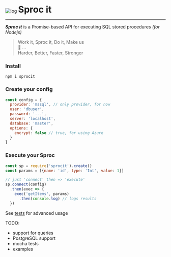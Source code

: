 ![log](https://user-images.githubusercontent.com/425966/40876689-9c5cf2f4-6647-11e8-8b79-85822a3d1221.png)
<strong style="font-size:2em;">Sproc it</strong>
<hr>

***Sproc it*** is a Promise-based API for executing SQL stored procedures _(for Nodejs)_

> Work it, Sproc it, Do it, Make us  
🎼 ...   
Harder, Better, Faster, Stronger

### Install
```
npm i sprocit 
```

### Create your config

```js
const config = {
  provider: 'mssql', // only provider, for now
  user: 'dbuser',
  password: '---',
  server: 'localhost',
  database: 'master',
  options: {
    encrypt: false // true, for using Azure
  }
}
```

### Execute your Sproc

```js
const sp = require('sprocit').create()
const params = [{name: 'id', type: 'Int', value: 1}]

// just 'connect' then => 'execute'
sp.connect(config)
  .then(exec => {
    exec('getItems', params)
      .then(console.log) // logs results
  })
```

See [tests](test/index.js) for  advanced usage

TODO:
- support for queries
- PostgreSQL support
- mocha tests
- examples
